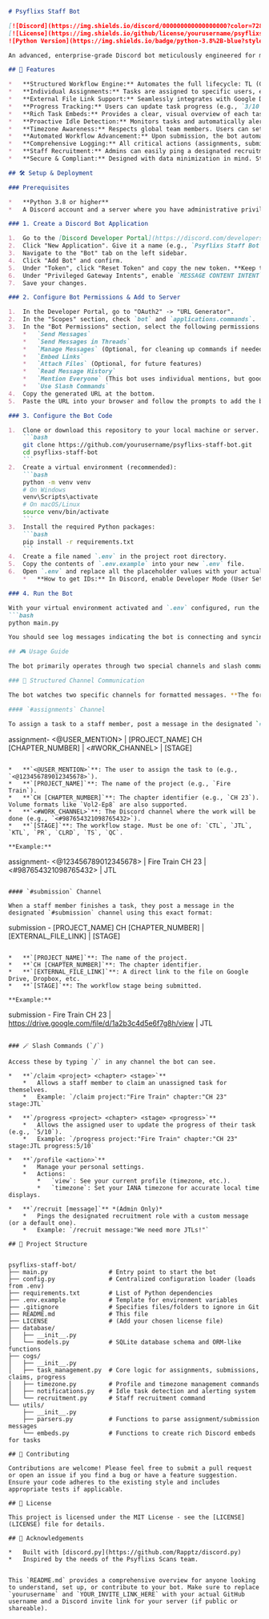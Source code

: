 ```markdown
# Psyflixs Staff Bot

[![Discord](https://img.shields.io/discord/000000000000000000?color=7289da&label=Discord&logo=discord&logoColor=ffffff&style=for-the-badge)](YOUR_INVITE_LINK_HERE)
[![License](https://img.shields.io/github/license/yourusername/psyflixs-staff-bot?style=for-the-badge)](LICENSE)
![Python Version](https://img.shields.io/badge/python-3.8%2B-blue?style=for-the-badge)

An advanced, enterprise-grade Discord bot meticulously engineered for managing complex, distributed scanlation workflows with precision. Built to the exact specifications of Psyflixs Scans, it automates task tracking, enforces structured communication, and ensures workflow continuity.

## 🚀 Features

*   **Structured Workflow Engine:** Automates the full lifecycle: TL (CTL/JTL/KTL) → PR → CLRD → TS → QC → Release.
*   **Individual Assignments:** Tasks are assigned to specific users, eliminating noisy role pings. Notifications are direct and targeted.
*   **External File Link Support:** Seamlessly integrates with Google Drive, Dropbox, Mega, and OneDrive. No Discord file size limits.
*   **Progress Tracking:** Users can update task progress (e.g., `3/10 pages`) for real-time visibility.
*   **Rich Task Embeds:** Provides a clear, visual overview of each task's status, assignee, progress, and deadlines directly in Discord.
*   **Proactive Idle Detection:** Monitors tasks and automatically alerts assigned users if work stalls beyond stage-specific thresholds (e.g., 72h for TL, 24h for QC).
*   **Timezone Awareness:** Respects global team members. Users can set their timezone for accurate local time displays on deadlines and future reminders.
*   **Automated Workflow Advancement:** Upon submission, the bot automatically assigns the next stage (e.g., PR after JTL) to the same user or the next role.
*   **Comprehensive Logging:** All critical actions (assignments, submissions, claims) are timestamped and logged to a dedicated channel for transparency and audit.
*   **Staff Recruitment:** Admins can easily ping a designated recruitment role to find new team members.
*   **Secure & Compliant:** Designed with data minimization in mind. Stores only essential Discord IDs and user preferences. GDPR considerations are built-in.

## 🛠️ Setup & Deployment

### Prerequisites

*   **Python 3.8 or higher**
*   A Discord account and a server where you have administrative privileges.

### 1. Create a Discord Bot Application

1.  Go to the [Discord Developer Portal](https://discord.com/developers/applications).
2.  Click "New Application". Give it a name (e.g., `Psyflixs Staff Bot`) and click "Create".
3.  Navigate to the "Bot" tab on the left sidebar.
4.  Click "Add Bot" and confirm.
5.  Under "Token", click "Reset Token" and copy the new token. **Keep this token secret.**
6.  Under "Privileged Gateway Intents", enable `MESSAGE CONTENT INTENT` and `SERVER MEMBERS INTENT`.
7.  Save your changes.

### 2. Configure Bot Permissions & Add to Server

1.  In the Developer Portal, go to "OAuth2" -> "URL Generator".
2.  In the "Scopes" section, check `bot` and `applications.commands`.
3.  In the "Bot Permissions" section, select the following permissions:
    *   `Send Messages`
    *   `Send Messages in Threads`
    *   `Manage Messages` (Optional, for cleaning up commands if needed)
    *   `Embed Links`
    *   `Attach Files` (Optional, for future features)
    *   `Read Message History`
    *   `Mention Everyone` (This bot uses individual mentions, but good to have)
    *   `Use Slash Commands`
4.  Copy the generated URL at the bottom.
5.  Paste the URL into your browser and follow the prompts to add the bot to your Psyflixs staff server.

### 3. Configure the Bot Code

1.  Clone or download this repository to your local machine or server.
    ```bash
    git clone https://github.com/yourusername/psyflixs-staff-bot.git
    cd psyflixs-staff-bot
    ```
2.  Create a virtual environment (recommended):
    ```bash
    python -m venv venv
    # On Windows
    venv\Scripts\activate
    # On macOS/Linux
    source venv/bin/activate
    ```
3.  Install the required Python packages:
    ```bash
    pip install -r requirements.txt
    ```
4.  Create a file named `.env` in the project root directory.
5.  Copy the contents of `.env.example` into your new `.env` file.
6.  Open `.env` and replace all the placeholder values with your actual Discord bot token, server (guild) ID, and the IDs of the specific channels and roles you want the bot to interact with.
    *   **How to get IDs:** In Discord, enable Developer Mode (User Settings -> Advanced -> Developer Mode). Then, right-click on a channel, role, or the server name and select "Copy ID".

### 4. Run the Bot

With your virtual environment activated and `.env` configured, run the bot:
```bash
python main.py

You should see log messages indicating the bot is connecting and syncing commands. Once ready, its status will change on Discord.

## 🎮 Usage Guide

The bot primarily operates through two special channels and slash commands.

### 📜 Structured Channel Communication

The bot watches two specific channels for formatted messages. **The format is strict and must be followed exactly.**

#### `#assignments` Channel

To assign a task to a staff member, post a message in the designated `#assignments` channel using this exact format:

```
assignment- <@USER_MENTION> | [PROJECT_NAME] CH [CHAPTER_NUMBER] | <#WORK_CHANNEL> | [STAGE]
```

*   **`<@USER_MENTION>`**: The user to assign the task to (e.g., `<@123456789012345678>`).
*   **`[PROJECT_NAME]`**: The name of the project (e.g., `Fire Train`).
*   **`CH [CHAPTER_NUMBER]`**: The chapter identifier (e.g., `CH 23`). Volume formats like `Vol2-Ep8` are also supported.
*   **`<#WORK_CHANNEL>`**: The Discord channel where the work will be done (e.g., `<#987654321098765432>`).
*   **`[STAGE]`**: The workflow stage. Must be one of: `CTL`, `JTL`, `KTL`, `PR`, `CLRD`, `TS`, `QC`.

**Example:**
```
assignment- <@123456789012345678> | Fire Train CH 23 | <#987654321098765432> | JTL
```

#### `#submission` Channel

When a staff member finishes a task, they post a message in the designated `#submission` channel using this exact format:

```
submission - [PROJECT_NAME] CH [CHAPTER_NUMBER] | [EXTERNAL_FILE_LINK] | [STAGE]
```

*   **`[PROJECT_NAME]`**: The name of the project.
*   **`CH [CHAPTER_NUMBER]`**: The chapter identifier.
*   **`[EXTERNAL_FILE_LINK]`**: A direct link to the file on Google Drive, Dropbox, etc.
*   **`[STAGE]`**: The workflow stage being submitted.

**Example:**
```
submission - Fire Train CH 23 | https://drive.google.com/file/d/1a2b3c4d5e6f7g8h/view | JTL
```

### 🪄 Slash Commands (`/`)

Access these by typing `/` in any channel the bot can see.

*   **`/claim <project> <chapter> <stage>`**
    *   Allows a staff member to claim an unassigned task for themselves.
    *   Example: `/claim project:"Fire Train" chapter:"CH 23" stage:JTL`

*   **`/progress <project> <chapter> <stage> <progress>`**
    *   Allows the assigned user to update the progress of their task (e.g., `5/10`).
    *   Example: `/progress project:"Fire Train" chapter:"CH 23" stage:JTL progress:5/10`

*   **`/profile <action>`**
    *   Manage your personal settings.
    *   Actions:
        *   `view`: See your current profile (timezone, etc.).
        *   `timezone`: Set your IANA timezone for accurate local time displays.

*   **`/recruit [message]`** *(Admin Only)*
    *   Pings the designated recruitment role with a custom message (or a default one).
    *   Example: `/recruit message:"We need more JTLs!"`

## 📁 Project Structure


psyflixs-staff-bot/
├── main.py                 # Entry point to start the bot
├── config.py               # Centralized configuration loader (loads from .env)
├── requirements.txt        # List of Python dependencies
├── .env.example            # Template for environment variables
├── .gitignore              # Specifies files/folders to ignore in Git
├── README.md               # This file
├── LICENSE                 # (Add your chosen license file)
├── database/
│   ├── __init__.py
│   └── models.py           # SQLite database schema and ORM-like functions
├── cogs/
│   ├── __init__.py
│   ├── task_management.py  # Core logic for assignments, submissions, claims, progress
│   ├── timezone.py         # Profile and timezone management commands
│   ├── notifications.py    # Idle task detection and alerting system
│   └── recruitment.py      # Staff recruitment command
└── utils/
    ├── __init__.py
    ├── parsers.py          # Functions to parse assignment/submission messages
    └── embeds.py           # Functions to create rich Discord embeds for tasks

## 🤝 Contributing

Contributions are welcome! Please feel free to submit a pull request or open an issue if you find a bug or have a feature suggestion. Ensure your code adheres to the existing style and includes appropriate tests if applicable.

## 📄 License

This project is licensed under the MIT License - see the [LICENSE](LICENSE) file for details.

## 🙏 Acknowledgements

*   Built with [discord.py](https://github.com/Rapptz/discord.py)
*   Inspired by the needs of the Psyflixs Scans team.


This `README.md` provides a comprehensive overview for anyone looking to understand, set up, or contribute to your bot. Make sure to replace `yourusername` and `YOUR_INVITE_LINK_HERE` with your actual GitHub username and a Discord invite link for your server (if public or shareable).
